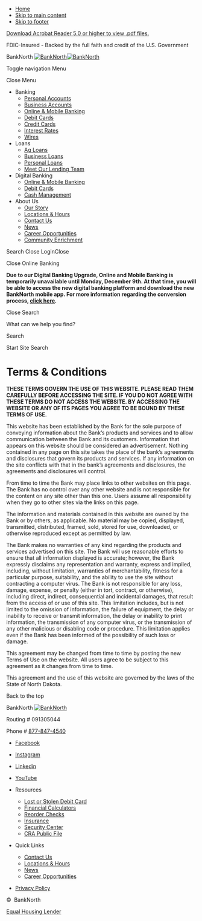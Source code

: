 * [Home](https://www.ibanknorth.com/)
* [Skip to main content](#main)
* [Skip to footer](#footer)

[Download Acrobat Reader 5.0 or higher to view .pdf files.](http://get.adobe.com/reader/ "External link to download Acrobat Reader")

FDIC-Insured - Backed by the full faith and credit of the U.S. Government

BankNorth [![BankNorth](/assets/img/logo.svg)![BankNorth](/assets/img/logo.svg)](https://www.ibanknorth.com/ "BankNorth, Arthur, ND")  

Toggle navigation Menu

Close Menu

* Banking
    * [Personal Accounts](https://www.ibanknorth.com/banking/personal-accounts)
    * [Business Accounts](https://www.ibanknorth.com/banking/business-accounts)
    * [Online & Mobile Banking](https://www.ibanknorth.com/banking/online-and-mobile-banking)
    * [Debit Cards](https://www.ibanknorth.com/banking/debit-cards)
    * [Credit Cards](https://www.ibanknorth.com/banking/credit-cards)
    * [Interest Rates](https://www.ibanknorth.com/banking/interest-rates)
    * [Wires](https://www.ibanknorth.com/banking/wires)
* Loans
    * [Ag Loans](https://www.ibanknorth.com/loans/ag-loans)
    * [Business Loans](https://www.ibanknorth.com/loans/business-loans)
    * [Personal Loans](https://www.ibanknorth.com/loans/personal-loans)
    * [Meet Our Lending Team](https://www.ibanknorth.com/loans/meet-our-lending-team)
* Digital Banking
    * [Online & Mobile Banking](https://www.ibanknorth.com/banking/online-and-mobile-banking)
    * [Debit Cards](https://www.ibanknorth.com/banking/debit-cards)
    * [Cash Management](https://www.ibanknorth.com/digital-banking/cash-management)
* About Us
    * [Our Story](https://www.ibanknorth.com/about-us/our-story)
    * [Locations & Hours](https://www.ibanknorth.com/branch-and-atm-locator)
    * [Contact Us](https://www.ibanknorth.com/contact-us)
    * [News](https://www.ibanknorth.com/about-us/news)
    * [Career Opportunities](https://www.ibanknorth.com/about-us/career-opportunities)
    * [Community Enrichment](https://www.ibanknorth.com/about-us/community-enrichment)

Search Close LoginClose

Close Online Banking

**Due to our Digital Banking Upgrade, Online and Mobile Banking is temporarily unavailable until Monday, December 9th. At that time, you will be able to access the new digital banking platform and download the new BankNorth mobile app. For more information regarding the conversion process, [click here](https://www.banknorth.bank/digital-banking-platform-update).**

Close Search

What can we help you find?

Search

 Start Site Search

  

Terms & Conditions
==================

**THESE TERMS GOVERN THE USE OF THIS WEBSITE. PLEASE READ THEM CAREFULLY BEFORE ACCESSING THE SITE. IF YOU DO NOT AGREE WITH THESE TERMS DO NOT ACCESS THE WEBSITE. BY ACCESSING THE WEBSITE OR ANY OF ITS PAGES YOU AGREE TO BE BOUND BY THESE TERMS OF USE.**

  

This website has been established by the Bank for the sole purpose of conveying information about the Bank’s products and services and to allow communication between the Bank and its customers. Information that appears on this website should be considered an advertisement. Nothing contained in any page on this site takes the place of the bank’s agreements and disclosures that govern its products and services. If any information on the site conflicts with that in the bank’s agreements and disclosures, the agreements and disclosures will control.

  

From time to time the Bank may place links to other websites on this page. The Bank has no control over any other website and is not responsible for the content on any site other than this one. Users assume all responsibility when they go to other sites via the links on this page.

  

The information and materials contained in this website are owned by the Bank or by others, as applicable. No material may be copied, displayed, transmitted, distributed, framed, sold, stored for use, downloaded, or otherwise reproduced except as permitted by law.

  

The Bank makes no warranties of any kind regarding the products and services advertised on this site. The Bank will use reasonable efforts to ensure that all information displayed is accurate; however, the Bank expressly disclaims any representation and warranty, express and implied, including, without limitation, warranties of merchantability, fitness for a particular purpose, suitability, and the ability to use the site without contracting a computer virus. The Bank is not responsible for any loss, damage, expense, or penalty (either in tort, contract, or otherwise), including direct, indirect, consequential and incidental damages, that result from the access of or use of this site. This limitation includes, but is not limited to the omission of information, the failure of equipment, the delay or inability to receive or transmit information, the delay or inability to print information, the transmission of any computer virus, or the transmission of any other malicious or disabling code or procedure. This limitation applies even if the Bank has been informed of the possibility of such loss or damage.

  

This agreement may be changed from time to time by posting the new Terms of Use on the website. All users agree to be subject to this agreement as it changes from time to time.

  

This agreement and the use of this website are governed by the laws of the State of North Dakota.

Back to the top

BankNorth [![BankNorth](/assets/img/logo.svg)](https://www.ibanknorth.com/ "BankNorth, Arthur, ND") 

Routing # 091305044

Phone # [877-847-4540](tel:877-847-4540)

* [Facebook](https://www.facebook.com/people/BankNorth/100072044932147/)
* [Instagram](https://www.instagram.com/ibanknorth/)
* [Linkedin](https://www.linkedin.com/company/ibanknorth/)
* [YouTube](https://www.youtube.com/@BankNorth1905)

* Resources
    * [Lost or Stolen Debit Card](https://www.ibanknorth.com/resources/lost-or-stolen-debit-card)
    * [Financial Calculators](https://www.ibanknorth.com/financial-calculators)
    * [Reorder Checks](https://orderpoint.deluxe.com/personal-checks/welcome.htm)
    * [Insurance](https://www.ibanknorth.com/resources/insurance)
    * [Security Center](https://www.ibanknorth.com/resources/security-center)
    * [CRA Public File](https://www.ibanknorth.com/assets/files/ss4AKUQh/CRA%20Statement%20Public%20File_updated%2009.06.2024.pdf)
* Quick Links
    * [Contact Us](https://www.ibanknorth.com/contact-us)
    * [Locations & Hours](https://www.ibanknorth.com/branch-and-atm-locator)
    * [News](https://www.ibanknorth.com/about-us/news)
    * [Career Opportunities](https://www.ibanknorth.com/about-us/career-opportunities)

* [Privacy Policy](https://www.ibanknorth.com/privacy-policy)

©  BankNorth

[Equal Housing Lender](https://www.hud.gov/)